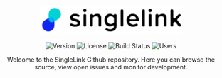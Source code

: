 <p align="center"><a href="https://singlelink.co/"><img src="/assets/SingleLink-Brandmark.svg" width="320" alt="SingleLink Logo"/></a></p>
<p align="center">
	<img src="https://img.shields.io/badge/beta-1.1.0-%2303d2d4" alt="Version">
	<img src="https://img.shields.io/badge/license-GPL-%236ab04c" alt="License"/>
	<img src="https://img.shields.io/badge/build-untested-%23eb4d4b" alt="Build Status"/>
	<img src="https://img.shields.io/badge/users-%3C10-%2330336b" alt="Users"/>
</p>
<p align="center">Welcome to the SingleLink Github repository. Here you can browse the source, view open issues and monitor development.</p>